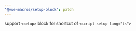 ```yaml
---
'@vue-macros/setup-block': patch
---
```


support `<setup>` block for shortcut of `<script setup lang="ts">`
